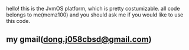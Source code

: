 hello! this is the JvmOS platform, which is pretty costumizable. 
all code belongs to me(memz100) and you should ask me if you would like to use this code. 

## my gmail(dong.j058cbsd@gmail.com)
